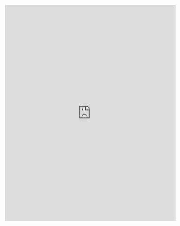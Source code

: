 <iframe width="110%" height="700" frameborder="0"
  src="https://observablehq.com/embed/3abd184334d7152d@1607?cell=*"></iframe>
